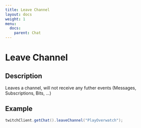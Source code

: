 ```yaml
---
title: Leave Channel
layout: docs
weight: 1
menu: 
  docs:
    parent: Chat
---
```


# Leave Channel

## Description

Leaves a channel, will not receive any futher events (Messages, Subscriptions, Bits, ...)

## Example

```java
twitchClient.getChat().leaveChannel("PlayOverwatch");
```
